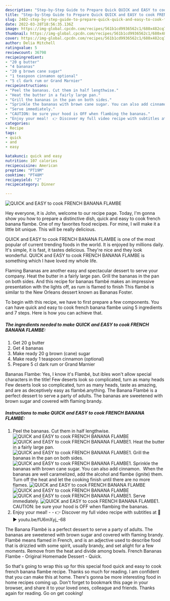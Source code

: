 ```yaml
---
description: "Step-by-Step Guide to Prepare Quick QUICK and EASY to cook FRENCH BANANA FLAMBE"
title: "Step-by-Step Guide to Prepare Quick QUICK and EASY to cook FRENCH BANANA FLAMBE"
slug: 2402-step-by-step-guide-to-prepare-quick-quick-and-easy-to-cook-french-banana-flambe
date: 2022-03-28T18:56:35.136Z
image: https://img-global.cpcdn.com/recipes/561b1cd9936562c1/680x482cq70/quick-and-easy-to-cook-french-banana-flambe-recipe-main-photo.jpg
thumbnail: https://img-global.cpcdn.com/recipes/561b1cd9936562c1/680x482cq70/quick-and-easy-to-cook-french-banana-flambe-recipe-main-photo.jpg
cover: https://img-global.cpcdn.com/recipes/561b1cd9936562c1/680x482cq70/quick-and-easy-to-cook-french-banana-flambe-recipe-main-photo.jpg
author: Delia Mitchell
ratingvalue: 5
reviewcount: 36798
recipeingredient:
- "20 g butter"
- "4 bananas"
- "20 g brown cane sugar"
- "1 teaspoon cinnamon optional"
- "5 cl dark rum or Grand Marnier"
recipeinstructions:
- "Peel the bananas. Cut them in half lengthwise."
- "Heat the butter in a fairly large pan."
- "Grill the bananas in the pan on both sides."
- "Sprinkle the bananas with brown cane sugar. You can also add cinnamon.  When the bananas are well caramelized, add the alcohol and flambe (ignite) them. Turn off the heat and let the cooking finish until there are no more flames."
- "Serve immediately."
- "CAUTION: be sure your hood is OFF when flambing the bananas."
- "Enjoy your meal!  👉 Discover my full video recipe with subtitles at 🎦 ► youtu.be/fU6mXyj_-68"
categories:
- Recipe
tags:
- quick
- and
- easy

katakunci: quick and easy 
nutrition: 107 calories
recipecuisine: American
preptime: "PT19M"
cooktime: "PT48M"
recipeyield: "2"
recipecategory: Dinner

---
```



![QUICK and EASY to cook FRENCH BANANA FLAMBE](https://img-global.cpcdn.com/recipes/561b1cd9936562c1/680x482cq70/quick-and-easy-to-cook-french-banana-flambe-recipe-main-photo.jpg)

Hey everyone, it is John, welcome to our recipe page. Today, I'm gonna show you how to prepare a distinctive dish, quick and easy to cook french banana flambe. One of my favorites food recipes. For mine, I will make it a little bit unique. This will be really delicious.

QUICK and EASY to cook FRENCH BANANA FLAMBE is one of the most popular of current trending foods in the world. It is enjoyed by millions daily. It's simple, it is fast, it tastes delicious. They're nice and they look wonderful. QUICK and EASY to cook FRENCH BANANA FLAMBE is something which I have loved my whole life.

Flaming Bananas are another easy and spectacular dessert to serve your company. Heat the butter in a fairly large pan. Grill the bananas in the pan on both sides. And this recipe for bananas flambé makes an impressive presentation with the lights off, as rum is flamed to finish This flambé is similar to the New Orleans dessert known as Bananas Foster.


To begin with this recipe, we have to first prepare a few components. You can have quick and easy to cook french banana flambe using 5 ingredients and 7 steps. Here is how you can achieve that.

<!--inarticleads1-->

##### The ingredients needed to make QUICK and EASY to cook FRENCH BANANA FLAMBE:

1. Get 20 g butter
1. Get 4 bananas
1. Make ready 20 g brown (cane) sugar
1. Make ready 1 teaspoon cinnamon (optional)
1. Prepare 5 cl dark rum or Grand Marnier


Bananas Flambe: Yes, I know it&#39;s Flambé, but ibles won&#39;t allow special characters in the title! Few deserts look so complicated, turn as many heads Few deserts look so complicated, turn as many heads, taste as amazing, and are as deceptively easy as flambé.anything. The Banana Flambé is a perfect dessert to serve a party of adults. The bananas are sweetened with brown sugar and covered with flaming brandy. 

<!--inarticleads2-->

##### Instructions to make QUICK and EASY to cook FRENCH BANANA FLAMBE:

1. Peel the bananas. Cut them in half lengthwise.
<img src="//assets-global.cpcdn.com/assets/icons/button_play-2c75c40dde080a61004c1f40b05d8f140eaff45d7e9e6481dc71c63d2e7c4909.png" alt="QUICK and EASY to cook FRENCH BANANA FLAMBE"><img src="//assets-global.cpcdn.com/assets/icons/button_play-2c75c40dde080a61004c1f40b05d8f140eaff45d7e9e6481dc71c63d2e7c4909.png" alt="QUICK and EASY to cook FRENCH BANANA FLAMBE">1. Heat the butter in a fairly large pan.
<img src="//assets-global.cpcdn.com/assets/icons/button_play-2c75c40dde080a61004c1f40b05d8f140eaff45d7e9e6481dc71c63d2e7c4909.png" alt="QUICK and EASY to cook FRENCH BANANA FLAMBE">1. Grill the bananas in the pan on both sides.
<img src="//assets-global.cpcdn.com/assets/icons/button_play-2c75c40dde080a61004c1f40b05d8f140eaff45d7e9e6481dc71c63d2e7c4909.png" alt="QUICK and EASY to cook FRENCH BANANA FLAMBE">1. Sprinkle the bananas with brown cane sugar. You can also add cinnamon.  When the bananas are well caramelized, add the alcohol and flambe (ignite) them. Turn off the heat and let the cooking finish until there are no more flames.
<img src="//assets-global.cpcdn.com/assets/icons/button_play-2c75c40dde080a61004c1f40b05d8f140eaff45d7e9e6481dc71c63d2e7c4909.png" alt="QUICK and EASY to cook FRENCH BANANA FLAMBE"><img src="//assets-global.cpcdn.com/assets/icons/button_play-2c75c40dde080a61004c1f40b05d8f140eaff45d7e9e6481dc71c63d2e7c4909.png" alt="QUICK and EASY to cook FRENCH BANANA FLAMBE"><img src="//assets-global.cpcdn.com/assets/icons/button_play-2c75c40dde080a61004c1f40b05d8f140eaff45d7e9e6481dc71c63d2e7c4909.png" alt="QUICK and EASY to cook FRENCH BANANA FLAMBE">1. Serve immediately.
<img src="//assets-global.cpcdn.com/assets/icons/button_play-2c75c40dde080a61004c1f40b05d8f140eaff45d7e9e6481dc71c63d2e7c4909.png" alt="QUICK and EASY to cook FRENCH BANANA FLAMBE">1. CAUTION: be sure your hood is OFF when flambing the bananas.
1. Enjoy your meal! -  - 👉 Discover my full video recipe with subtitles at 🎦 ► youtu.be/fU6mXyj_-68


The Banana Flambé is a perfect dessert to serve a party of adults. The bananas are sweetened with brown sugar and covered with flaming brandy. Flambé means flamed in French, and is an adjective used to describe food that is drizzled with some spirit, usually brandy, and set alight for a few moments. Remove from the heat and divide among bowls. French Bananas Flambe - Original Homemade Dessert - Quick. 

So that's going to wrap this up for this special food quick and easy to cook french banana flambe recipe. Thanks so much for reading. I am confident that you can make this at home. There's gonna be more interesting food in home recipes coming up. Don't forget to bookmark this page in your browser, and share it to your loved ones, colleague and friends. Thanks again for reading. Go on get cooking!
